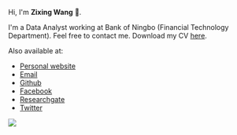 Hi, I'm **Zixing Wang** 👋.

I'm a Data Analyst working at Bank of Ningbo (Financial Technology Department). Feel free to contact me. Download my CV [here](https://zixingwang.com/assets/files/cv.pdf).

Also available at:

* [Personal website](https://zixingwang.com)
* [Email](mailto:nbwzx@126.com)
* [Github](https://github.com/nbwzx)
* [Facebook](https://www.facebook.com/zixingwang.cn)
* [Researchgate](https://www.researchgate.net/profile/Zixing-Wang-5)
* [Twitter](https://twitter.com/nbwzx123)

![](https://github-readme-stats.vercel.app/api/top-langs/?username=nbwzx&hide=html,css,scss,stylus&langs_count=6&layout=compact)
